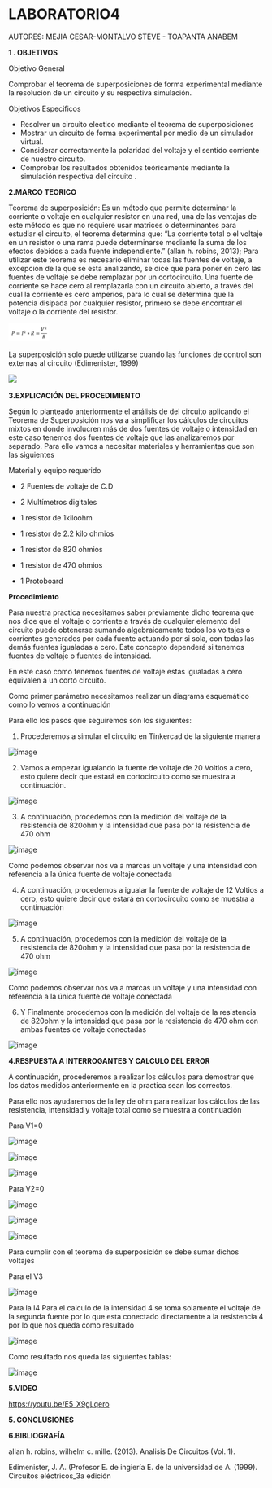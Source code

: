 # LABORATORIO4

AUTORES: MEJIA CESAR-MONTALVO STEVE - TOAPANTA ANABEM

**1 . OBJETIVOS**

Objetivo General

Comprobar el teorema de superposiciones de forma experimental mediante la resolución de un circuito y su respectiva simulación.

Objetivos Especificos

* Resolver un circuito electico mediante el teorema de superposiciones
* Mostrar un circuito de forma experimental por medio de un simulador virtual.
* Considerar correctamente la polaridad del voltaje y  el sentido corriente de nuestro circuito.
* Comprobar los resultados obtenidos teóricamente mediante la simulación respectiva del circuito .




**2.MARCO TEORICO**

Teorema de superposición:
Es un método que permite determinar la corriente o voltaje en cualquier resistor en una red, una de las ventajas de este método es que no requiere usar matrices o determinantes para estudiar el circuito, el teorema determina que: “La corriente total o el voltaje en un resistor o una rama puede determinarse mediante la suma de los efectos debidos a cada fuente independiente.” (allan h. robins, 2013); Para utilizar este teorema es necesario eliminar todas las fuentes de voltaje, a excepción de la que se esta analizando, se dice que para poner en cero las fuentes de voltaje se debe remplazar por un cortocircuito.
Una fuente de corriente se hace cero al remplazarla con un circuito abierto, a través del cual la corriente es cero amperios, para lo cual se determina que la potencia disipada por cualquier resistor, primero se debe encontrar el voltaje o la corriente del resistor.

![](https://github.com/Anabeltoapanta/LABORATORIO4/blob/main/FORMULA.png)
                                                                                                   
La superposición solo puede utilizarse cuando las funciones de control son externas al circuito
(Edimenister, 1999)

![](https://github.com/Anabeltoapanta/LABORATORIO4/blob/main/Teorema%20de%20superposici%C3%B3n_page-0001.jpg)
                                             

**3.EXPLICACIÓN DEL PROCEDIMIENTO**

Según lo planteado anteriormente el análisis de del circuito aplicando el Teorema 
de Superposición nos va a simplificar los cálculos de circuitos mixtos en donde 
involucren más de dos fuentes de voltaje o intensidad en este caso tenemos dos 
fuentes de voltaje que las analizaremos por separado.
Para ello vamos a necesitar materiales y herramientas que son las siguientes

Material y equipo requerido

- 2 Fuentes de voltaje de C.D

- 2 Multímetros digitales

- 1 resistor de 1kiloohm

- 1 resistor de 2.2 kilo ohmios

- 1 resistor de 820 ohmios

- 1 resistor de 470 ohmios

- 1 Protoboard

**Procedimiento**

Para nuestra practica necesitamos saber previamente dicho teorema que nos dice que 
el voltaje o corriente a través de cualquier elemento del circuito puede obtenerse 
sumando algebraicamente todos los voltajes o corrientes generados por cada fuente 
actuando por si sola, con todas las demás fuentes igualadas a cero. Este concepto 
dependerá si tenemos fuentes de voltaje o fuentes de intensidad.

En este caso como tenemos fuentes de voltaje estas igualadas a cero equivalen a un 
corto circuito. 

Como primer parámetro necesitamos realizar un diagrama esquemático como lo vemos a 
continuación

Para ello los pasos que seguiremos son los siguientes:

1)	Procederemos a simular el circuito en Tinkercad de la siguiente manera 

 ![image](https://user-images.githubusercontent.com/85134094/125635653-fe698c7f-a548-48a9-9335-bd082ade6f25.png)

2)	Vamos a empezar igualando la fuente de voltaje de 20 Voltios a cero, esto 
quiere decir que estará en cortocircuito como se muestra a continuación.

![image](https://user-images.githubusercontent.com/85134094/125635710-e16215d9-0328-4b70-b0e8-2760a04a3e23.png)

3)	A continuación, procedemos con la medición del voltaje de la resistencia de 
820ohm y la intensidad que pasa por la resistencia de 470 ohm

![image](https://user-images.githubusercontent.com/85134094/125635805-b95a39ec-b584-47d1-92a4-24e9705d01ab.png)

Como podemos observar nos va a marcas un voltaje y una intensidad con referencia a la única fuente de voltaje conectada

4)	A continuación, procedemos a igualar la fuente de voltaje de 12 Voltios a cero, esto quiere decir que estará en cortocircuito como se muestra a continuación 

![image](https://user-images.githubusercontent.com/85134094/125635885-f012a18d-983a-4cce-85b9-f994dd8f051b.png)

5)	A continuación, procedemos con la medición del voltaje de la resistencia de 820ohm y la intensidad que pasa por la resistencia de 470 ohm

![image](https://user-images.githubusercontent.com/85134094/125635915-95b535b0-9c5f-41df-9925-20d12c64bc51.png)

Como podemos observar nos va a marcas un voltaje y una intensidad con referencia a la única fuente de voltaje conectada

6)	Y Finalmente procedemos con la medición del voltaje de la resistencia de 
820ohm y la intensidad que pasa por la resistencia de 470 ohm con ambas fuentes de 
voltaje conectadas

![image](https://user-images.githubusercontent.com/85134094/125635989-585bd532-6f8d-4454-a4d8-e2c5a4cc3111.png)

**4.RESPUESTA A INTERROGANTES Y CALCULO DEL ERROR**

A continuación, procederemos a realizar los cálculos para demostrar que los datos medidos anteriormente en la practica sean los correctos. 

Para ello nos ayudaremos de la ley de ohm para realizar los cálculos de las resistencia, intensidad y voltaje total como se muestra a continuación

Para V1=0

![image](https://user-images.githubusercontent.com/85134094/125636064-12d2de18-d36b-4e10-816b-fedadf8e9d5f.png)

![image](https://user-images.githubusercontent.com/85134094/125636092-2a6f40b4-2038-4e11-80cb-07b1c154134f.png)

![image](https://user-images.githubusercontent.com/85134094/125642424-5d168b8e-a9eb-432c-8203-85f2220d10c3.png)

Para V2=0

![image](https://user-images.githubusercontent.com/85134094/125636146-ef2cc837-aaae-4c91-8441-2e3e9371ffcf.png)

![image](https://user-images.githubusercontent.com/85134094/125636177-bd88745b-1b29-4e4f-b6bf-decbe69d38b9.png)

![image](https://user-images.githubusercontent.com/85134094/125636196-49d5c2da-26c0-44ee-93b8-c5d8ebcc341b.png)

Para cumplir con el teorema de superposición se debe sumar dichos voltajes 

Para el V3

![image](https://user-images.githubusercontent.com/85134094/125636427-41629b41-03d4-402a-b8c5-1bb545a0b38d.png)

Para la I4 
Para el calculo de la intensidad 4 se toma solamente el voltaje de la segunda fuente por lo que esta conectado directamente a la resistencia 4 por lo que nos queda como resultado 

![image](https://user-images.githubusercontent.com/85134094/125636463-3c3ca1fe-43c6-4381-a259-01044c369806.png)

Como resultado nos queda las siguientes tablas:

![image](https://user-images.githubusercontent.com/85134094/125636533-811b8ec3-fc9e-47f1-bb6d-2da90e83376c.png)


**5.VIDEO**

https://youtu.be/E5_X9gLqero

**5. CONCLUSIONES**



**6.BIBLIOGRAFÍA**

allan h. robins,  wilhelm c. mille. (2013). Analisis De Circuitos (Vol. 1).

Edimenister, J. A. (Profesor E. de ingiería E. de la universidad de A. (1999). Circuitos eléctricos_3a  edición
